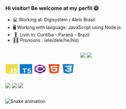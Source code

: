 ### Hi visitor! Be welcome at my perfil 😄

- 💻 Working at: Digisystem / Alelo Brasil
- 🖥 Working with language: JavaScript using Node.js
- &nbsp;📍 &nbsp;Livin in: Curitiba - Paraná - Brazil
- 👦🏻 Pronouns : (ele/dele/he/his)

##

<div align="center">
  <img height="180em" src="https://github-readme-stats.vercel.app/api?username=kaioso20&show_icons=true&theme=dracula&include_all_commits=true&count_private=true"/>
  <img height="180em" src="https://github-readme-stats.vercel.app/api/top-langs/?username=kaioso20&layout=compact&langs_count=9&theme=dracula"/>
</div>
<div style="display: inline_block"><br>
  <img align="center" alt="kaioso20-Js" height="30" width="40" src="https://raw.githubusercontent.com/devicons/devicon/master/icons/javascript/javascript-plain.svg">
  <img align="center" alt="kaioso20-Ts" height="30" width="40" src="https://raw.githubusercontent.com/devicons/devicon/master/icons/typescript/typescript-plain.svg">
  <img align="center" alt="kaioso20-Csharp" height="30" width="40" src="https://raw.githubusercontent.com/devicons/devicon/master/icons/csharp/csharp-original.svg">
  <img align="center" alt="kaioso20-HTML" height="30" width="40" src="https://raw.githubusercontent.com/devicons/devicon/master/icons/html5/html5-original.svg">
  <img align="center" alt="kaioso20-CSS" height="30" width="40" src="https://raw.githubusercontent.com/devicons/devicon/master/icons/css3/css3-original.svg">
</div>
  
  ##
 
<div> 
  <a href="https://instagram.com/kaioso20/" target="_blank"><img src="https://img.shields.io/badge/-Instagram-%23E4405F?style=for-the-badge&logo=instagram&logoColor=white" target="_blank"></a>
  <a href = "mailto:gabardo.caiorafael@gmail.com"><img src="https://img.shields.io/badge/-Gmail-%23333?style=for-the-badge&logo=gmail&logoColor=white" target="_blank"></a>
  <a href="https://www.linkedin.com/in/caio-rafael-gabardo-6b6669163/" target="_blank"><img src="https://img.shields.io/badge/-LinkedIn-%230077B5?style=for-the-badge&logo=linkedin&logoColor=white" target="_blank"></a>
</div>

  ##
  
<div>
    
   ![Snake animation](https://github.com/kaioso20/kaioso20/blob/output/github-contribution-grid-snake.svg)
  
</div>
